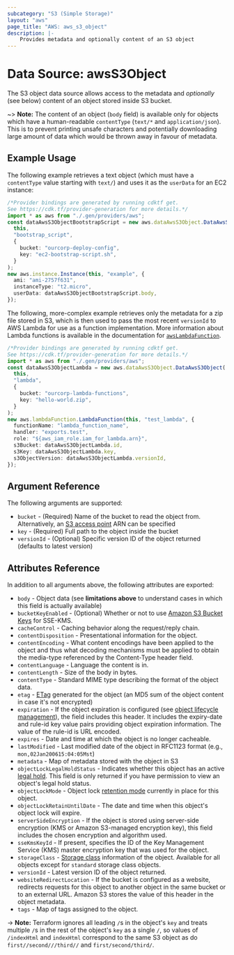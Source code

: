 ```yaml
---
subcategory: "S3 (Simple Storage)"
layout: "aws"
page_title: "AWS: aws_s3_object"
description: |-
    Provides metadata and optionally content of an S3 object
---
```


# Data Source: awsS3Object

The S3 object data source allows access to the metadata and
*optionally* (see below) content of an object stored inside S3 bucket.

\~> **Note:** The content of an object (`body` field) is available only for objects which have a human-readable `contentType` (`text/*` and `application/json`). This is to prevent printing unsafe characters and potentially downloading large amount of data which would be thrown away in favour of metadata.

## Example Usage

The following example retrieves a text object (which must have a `contentType`
value starting with `text/`) and uses it as the `userData` for an EC2 instance:

```typescript
/*Provider bindings are generated by running cdktf get.
See https://cdk.tf/provider-generation for more details.*/
import * as aws from "./.gen/providers/aws";
const dataAwsS3ObjectBootstrapScript = new aws.dataAwsS3Object.DataAwsS3Object(
  this,
  "bootstrap_script",
  {
    bucket: "ourcorp-deploy-config",
    key: "ec2-bootstrap-script.sh",
  }
);
new aws.instance.Instance(this, "example", {
  ami: "ami-2757f631",
  instanceType: "t2.micro",
  userData: dataAwsS3ObjectBootstrapScript.body,
});

```

The following, more-complex example retrieves only the metadata for a zip
file stored in S3, which is then used to pass the most recent `versionId`
to AWS Lambda for use as a function implementation. More information about
Lambda functions is available in the documentation for
[`awsLambdaFunction`](/docs/providers/aws/r/lambda_function.html).

```typescript
/*Provider bindings are generated by running cdktf get.
See https://cdk.tf/provider-generation for more details.*/
import * as aws from "./.gen/providers/aws";
const dataAwsS3ObjectLambda = new aws.dataAwsS3Object.DataAwsS3Object(
  this,
  "lambda",
  {
    bucket: "ourcorp-lambda-functions",
    key: "hello-world.zip",
  }
);
new aws.lambdaFunction.LambdaFunction(this, "test_lambda", {
  functionName: "lambda_function_name",
  handler: "exports.test",
  role: "${aws_iam_role.iam_for_lambda.arn}",
  s3Bucket: dataAwsS3ObjectLambda.id,
  s3Key: dataAwsS3ObjectLambda.key,
  s3ObjectVersion: dataAwsS3ObjectLambda.versionId,
});

```

## Argument Reference

The following arguments are supported:

* `bucket` - (Required) Name of the bucket to read the object from. Alternatively, an [S3 access point](https://docs.aws.amazon.com/AmazonS3/latest/dev/using-access-points.html) ARN can be specified
* `key` - (Required) Full path to the object inside the bucket
* `versionId` - (Optional) Specific version ID of the object returned (defaults to latest version)

## Attributes Reference

In addition to all arguments above, the following attributes are exported:

* `body` - Object data (see **limitations above** to understand cases in which this field is actually available)
* `bucketKeyEnabled` - (Optional) Whether or not to use [Amazon S3 Bucket Keys](https://docs.aws.amazon.com/AmazonS3/latest/dev/bucket-key.html) for SSE-KMS.
* `cacheControl` - Caching behavior along the request/reply chain.
* `contentDisposition` - Presentational information for the object.
* `contentEncoding` - What content encodings have been applied to the object and thus what decoding mechanisms must be applied to obtain the media-type referenced by the Content-Type header field.
* `contentLanguage` - Language the content is in.
* `contentLength` - Size of the body in bytes.
* `contentType` - Standard MIME type describing the format of the object data.
* `etag` - [ETag](https://en.wikipedia.org/wiki/HTTP_ETag) generated for the object (an MD5 sum of the object content in case it's not encrypted)
* `expiration` - If the object expiration is configured (see [object lifecycle management](http://docs.aws.amazon.com/AmazonS3/latest/dev/object-lifecycle-mgmt.html)), the field includes this header. It includes the expiry-date and rule-id key value pairs providing object expiration information. The value of the rule-id is URL encoded.
* `expires` - Date and time at which the object is no longer cacheable.
* `lastModified` - Last modified date of the object in RFC1123 format (e.g., `mon,02Jan200615:04:05Mst`)
* `metadata` - Map of metadata stored with the object in S3
* `objectLockLegalHoldStatus` - Indicates whether this object has an active [legal hold](https://docs.aws.amazon.com/AmazonS3/latest/dev/object-lock-overview.html#object-lock-legal-holds). This field is only returned if you have permission to view an object's legal hold status.
* `objectLockMode` - Object lock [retention mode](https://docs.aws.amazon.com/AmazonS3/latest/dev/object-lock-overview.html#object-lock-retention-modes) currently in place for this object.
* `objectLockRetainUntilDate` - The date and time when this object's object lock will expire.
* `serverSideEncryption` - If the object is stored using server-side encryption (KMS or Amazon S3-managed encryption key), this field includes the chosen encryption and algorithm used.
* `sseKmsKeyId` - If present, specifies the ID of the Key Management Service (KMS) master encryption key that was used for the object.
* `storageClass` - [Storage class](http://docs.aws.amazon.com/AmazonS3/latest/dev/storage-class-intro.html) information of the object. Available for all objects except for `standard` storage class objects.
* `versionId` - Latest version ID of the object returned.
* `websiteRedirectLocation` - If the bucket is configured as a website, redirects requests for this object to another object in the same bucket or to an external URL. Amazon S3 stores the value of this header in the object metadata.
* `tags`  - Map of tags assigned to the object.

\-> **Note:** Terraform ignores all leading `/`s in the object's `key` and treats multiple `/`s in the rest of the object's `key` as a single `/`, so values of `/indexHtml` and `indexHtml` correspond to the same S3 object as do `first//second///third//` and `first/second/third/`.
